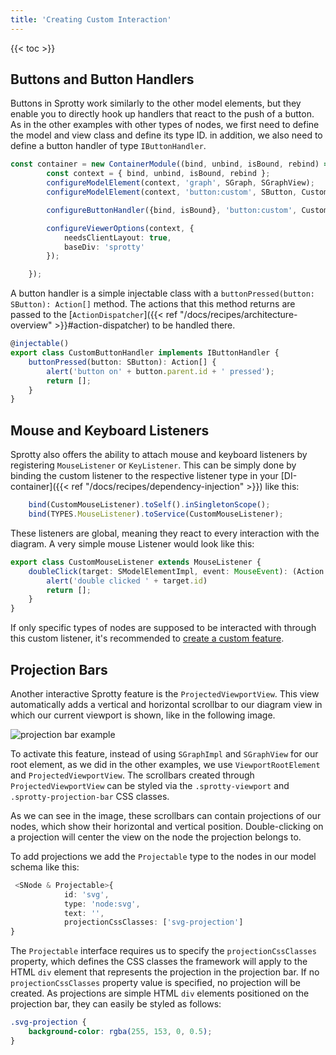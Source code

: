 ```yaml
---
title: 'Creating Custom Interaction'
---
```


{{< toc >}}

## Buttons and Button Handlers

Buttons in Sprotty work similarly to the other model elements, but they enable you to directly hook up handlers that react to the push of a button.
As in the other examples with other types of nodes, we first need to define the model and view class and define its type ID. in addition, we also need to define a button handler of type `IButtonHandler`.

```Typescript
const container = new ContainerModule((bind, unbind, isBound, rebind) => { 
        const context = { bind, unbind, isBound, rebind };
        configureModelElement(context, 'graph', SGraph, SGraphView);
        configureModelElement(context, 'button:custom', SButton, CustomButtonView);

        configureButtonHandler({bind, isBound}, 'button:custom', CustomButtonHandler);

        configureViewerOptions(context, {
            needsClientLayout: true,
            baseDiv: 'sprotty'
        });

    });
```

A button handler is a simple injectable class with a `buttonPressed(button: SButton): Action[]` method.
The actions that this method returns are passed to the [`ActionDispatcher`]({{< ref "/docs/recipes/architecture-overview" >}}#action-dispatcher) to be handled there.

```Typescript
@injectable()
export class CustomButtonHandler implements IButtonHandler {
    buttonPressed(button: SButton): Action[] {
        alert('button on' + button.parent.id + ' pressed');
        return [];
    }
}
```

## Mouse and Keyboard Listeners

Sprotty also offers the ability to attach mouse and keyboard listeners by registering `MouseListener` or `KeyListener`.
This can be simply done by binding the custom listener to the respective listener type in your [DI-container]({{< ref "/docs/recipes/dependency-injection" >}}) like this:

```Typescript
    bind(CustomMouseListener).toSelf().inSingletonScope();
    bind(TYPES.MouseListener).toService(CustomMouseListener);
```

These listeners are global, meaning they react to every interaction with the diagram. A very simple mouse Listener would look like this:

```Typescript
export class CustomMouseListener extends MouseListener {
    doubleClick(target: SModelElementImpl, event: MouseEvent): (Action | Promise<Action>)[] {
        alert('double clicked ' + target.id)
        return [];
    }
}
```

If only specific types of nodes are supposed to be interacted with through this custom listener, it's recommended to [create a custom feature](no-link-yet).

## Projection Bars

Another interactive Sprotty feature is the `ProjectedViewportView`.
This view automatically adds a vertical and horizontal scrollbar to our diagram view in which our current viewport is shown, like in the following image.

![projection bar example](/projection_bar_example.png)

To activate this feature, instead of using `SGraphImpl` and `SGraphView` for our root element, as we did in the other examples, we use `ViewportRootElement` and `ProjectedViewportView`.
The scrollbars created through `ProjectedViewportView` can be styled via the `.sprotty-viewport` and `.sprotty-projection-bar` CSS classes.

As we can see in the image, these scrollbars can contain projections of our nodes, which show their horizontal and vertical position.
Double-clicking on a projection will center the view on the node the projection belongs to.

To add projections we add the `Projectable` type to the nodes in our model schema like this:

```Typescript
 <SNode & Projectable>{
            id: 'svg',
            type: 'node:svg',
            text: '',
            projectionCssClasses: ['svg-projection']
}
```

The `Projectable` interface requires us to specify the `projectionCssClasses` property, which defines the CSS classes the framework will apply to the HTML `div` element that represents the projection in the projection bar. If no `projectionCssClasses` property value is specified, no projection will be created.
As projections are simple HTML `div` elements positioned on the projection bar, they can easily be styled as follows:

```css
.svg-projection { 
    background-color: rgba(255, 153, 0, 0.5); 
}
```

